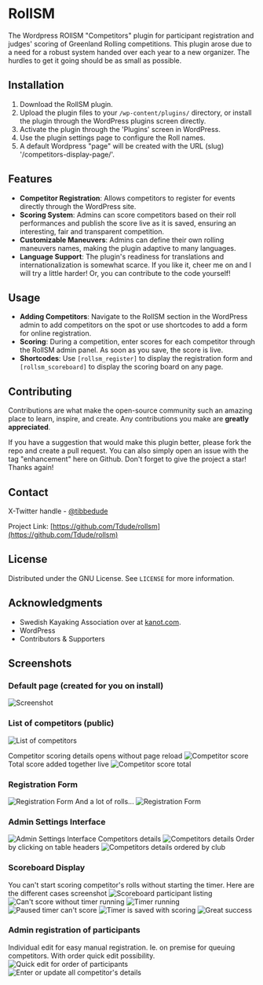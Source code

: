 # RollSM
The Wordpress ROllSM "Competitors" plugin for participant registration and judges' scoring of Greenland Rolling competitions. 
This plugin arose due to a need for a robust system handed over each year to a new organizer. The hurdles to get it going should be as small as possible. 


## Installation

1. Download the RollSM plugin.
2. Upload the plugin files to your `/wp-content/plugins/` directory, or install the plugin through the WordPress plugins screen directly.
3. Activate the plugin through the 'Plugins' screen in WordPress.
4. Use the plugin settings page to configure the Roll names.
5. A default Wordpress "page" will be created with the URL (slug) '/competitors-display-page/'.


## Features

- **Competitor Registration**: Allows competitors to register for events directly through the WordPress site.
- **Scoring System**: Admins can score competitors based on their roll performances and publish the score live as it is saved, ensuring an interesting, fair and transparent competition.
- **Customizable Maneuvers**: Admins can define their own rolling maneuvers names, making the plugin adaptive to many languages.
- **Language Support**: The plugin's readiness for translations and internationalization is somewhat scarce. If you like it, cheer me on and I will try a little harder! Or, you can contribute to the code yourself!


## Usage

- **Adding Competitors**: Navigate to the RollSM section in the WordPress admin to add competitors on the spot or use shortcodes to add a form for online registration.
- **Scoring**: During a competition, enter scores for each competitor through the RollSM admin panel. As soon as you save, the score is live.
- **Shortcodes**: Use `[rollsm_register]` to display the registration form and `[rollsm_scoreboard]` to display the scoring board on any page.



## Contributing

Contributions are what make the open-source community such an amazing place to learn, inspire, and create. Any contributions you make are **greatly appreciated**.

If you have a suggestion that would make this plugin better, please fork the repo and create a pull request. You can also simply open an issue with the tag "enhancement" here on Github.
Don't forget to give the project a star! Thanks again!


## Contact

X-Twitter handle - [@tibbedude](https://twitter.com/Tibbedude)

Project Link: [https://github.com/Tdude/rollsm](https://github.com/Tdude/rollsm)


## License

Distributed under the GNU License. See `LICENSE` for more information.


## Acknowledgments

- Swedish Kayaking Association over at [kanot.com](https://kanot.com).
- WordPress
- Contributors & Supporters



## Screenshots

### Default page (created for you on install)
![Screenshot](plugins/screenshots/Screenshot%202024-02-24%20at%2023.30.27.png "Default page explaining text")


### List of competitors (public)
![List of competitors](plugins/screenshots/Screenshot%202024-02-24%20at%2023.32.32.png "List of competitors")

Competitor scoring details opens without page reload
![Competitor score](plugins/screenshots/Screenshot%202024-02-24%20at%2023.33.32.png "Competitor score")
Total score added together live
![Competitor score total](plugins/screenshots/Screenshot%202024-02-24%20at%2023.33.39.png "Competitor score total")


### Registration Form
![Registration Form](plugins/screenshots/Screenshot%202024-02-24%20at%2023.34.15.png "Registration Form Screenshot")
And a lot of rolls...
![Registration Form](plugins/screenshots/Screenshot%202024-02-24%20at%2023.34.27.png "Registration Form Screenshot")


### Admin Settings Interface
![Admin Settings Interface](plugins/screenshots/Screenshot%202024-02-24%20at%2023.37.27.png "Admin Settings Interface Screenshot")
Competitors details
![Competitors details](plugins/screenshots/Screenshot%202024-02-24%20at%2023.37.44.png "Competitors details")
Order by clicking on table headers
![Competitors details ordered by club](plugins/screenshots/Screenshot%202024-02-24%20at%2023.37.57.png "Competitors details ordered by club")


### Scoreboard Display
You can't start scoring competitor's rolls without starting the timer. Here are the different cases screenshot
![Scoreboard participant listing](plugins/screenshots/Screenshot%202024-02-24%20at%2023.38.14.png "Scoreboard participant listing")
![Can't score without timer running](plugins/screenshots/Screenshot%202024-02-24%20at%2023.38.14.png "Can't score without timer running")
![Timer running](plugins/screenshots/Screenshot%202024-02-24%20at%2023.38.28.png "Timer running")
![Paused timer can't score](plugins/screenshots/Screenshot%202024-02-24%20at%2023.39.23.png "Paused timer can't score")
![Timer is saved with scoring](plugins/screenshots/Screenshot%202024-02-24%20at%2023.39.33.png "Timer is saved with scoring")
![Great success](plugins/screenshots/Screenshot%202024-02-24%20at%2023.39.33.png "Great success")


### Admin registration of participants 
Individual edit for easy manual registration. Ie. on premise for queuing competitors. With order quick edit possibility. 
![Quick edit for order of participants](plugins/screenshots/Screenshot%202024-02-24%20at%2023.42.09.png "Quick edit for order of participants")
![Enter or update all competitor's details](plugins/screenshots/Screenshot%202024-02-24%20at%2023.43.16.png "Enter or update all competitor's details")
